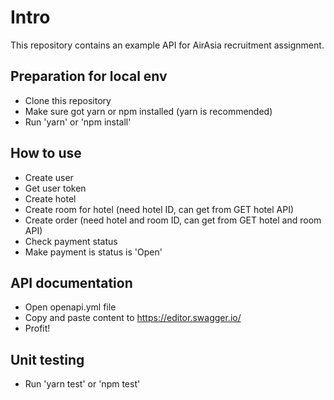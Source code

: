 # Intro

This repository contains an example API for AirAsia recruitment assignment.

## Preparation for local env

- Clone this repository
- Make sure got yarn or npm installed (yarn is recommended)
- Run 'yarn' or 'npm install'

## How to use

- Create user
- Get user token
- Create hotel
- Create room for hotel (need hotel ID, can get from GET hotel API)
- Create order (need hotel and room ID, can get from GET hotel and room API)
- Check payment status
- Make payment is status is 'Open'

## API documentation

- Open openapi.yml file
- Copy and paste content to https://editor.swagger.io/
- Profit!

## Unit testing

- Run 'yarn test' or 'npm test'